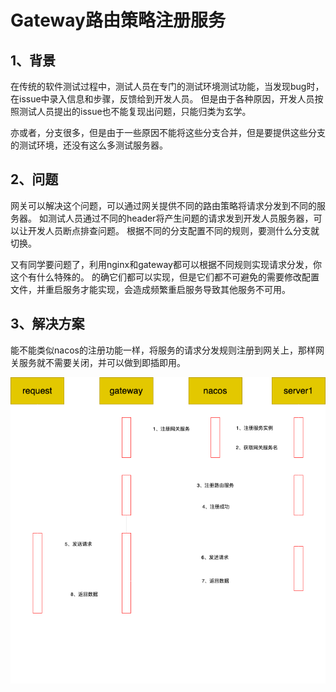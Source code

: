 # Gateway路由策略注册服务

## 1、背景
在传统的软件测试过程中，测试人员在专门的测试环境测试功能，当发现bug时，在issue中录入信息和步骤，反馈给到开发人员。
但是由于各种原因，开发人员按照测试人员提出的issue也不能复现出问题，只能归类为玄学。

亦或者，分支很多，但是由于一些原因不能将这些分支合并，但是要提供这些分支的测试环境，还没有这么多测试服务器。

## 2、问题
网关可以解决这个问题，可以通过网关提供不同的路由策略将请求分发到不同的服务器。
如测试人员通过不同的header将产生问题的请求发到开发人员服务器，可以让开发人员断点排查问题。
根据不同的分支配置不同的规则，要测什么分支就切换。

又有同学要问题了，利用nginx和gateway都可以根据不同规则实现请求分发，你这个有什么特殊的。
的确它们都可以实现，但是它们都不可避免的需要修改配置文件，并重启服务才能实现，会造成频繁重启服务导致其他服务不可用。

## 3、解决方案
能不能类似nacos的注册功能一样，将服务的请求分发规则注册到网关上，那样网关服务就不需要关闭，并可以做到即插即用。

![](Gateway-register.png)